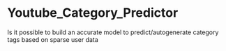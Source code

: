 # Youtube_Category_Predictor
Is it possible to build an accurate model to predict/autogenerate category tags based on sparse user data
